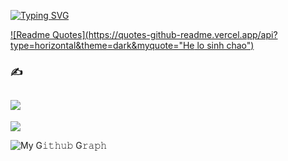 <!-- - 👋 Hi, I’m @thuccj
- 👀 I’m interested in ...
- 🌱 I’m currently learning ...
- 💞️ I’m looking to collaborate on ...
- 📫 How to reach me ...
 -->
<!---
thuccj/thuccj is a ✨ special ✨ repository because its `README.md` (this file) appears on your GitHub profile.
You can click the Preview link to take a look at your changes.
--->

[![Typing SVG](https://readme-typing-svg.herokuapp.com?size=30&center=true&vCenter=true&lines=Wellcome+to+My+Profile+;My+name+is+Thuc+%F0%9F%A4%93%F0%9F%98%8E%F0%9F%A6%88)](https://git.io/typing-svg)

[![Readme Quotes](https://quotes-github-readme.vercel.app/api?type=horizontal&theme=dark&myquote="He lo sinh chao")](https://github.com/piyushsuthar/github-readme-quotes)

### ✍️
![](https://quotes-github-readme.vercel.app/api?type=horizontal&theme=tokyonight)
---
![](https://komarev.com/ghpvc/?username=thuccj&label=Visitors+Count&color=brightgreen)

![My G𝚒𝚝𝚑𝚞𝚋 G𝚛𝚊𝚙𝚑](https://activity-graph.herokuapp.com/graph?username=thuccj&theme=react-dark&hide_border=true&area=true_)
